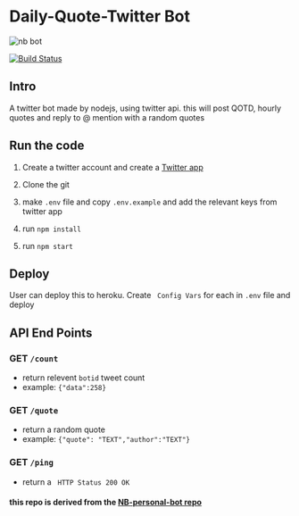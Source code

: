 
  

#  Daily-Quote-Twitter Bot

![nb bot](https://nb-twitter-bot.herokuapp.com/main.png)

  

[![Build Status](https://travis-ci.org/namila007/daily-quote-twitter-bot.svg?branch=master)](https://travis-ci.org/namila007/daily-quote-twitter-bot)

  

##  Intro

  

A twitter bot made by nodejs, using twitter api. this will post QOTD, hourly quotes and reply to @ mention with a random quotes

  

##  Run the code

  

1. Create a twitter account and create a [Twitter app](https://apps.twitter.com/)

2. Clone the git

3. make `.env` file and copy `.env.example` and add the relevant keys from twitter app

4. run `npm install`

5. run `npm start`

  

##  Deploy

User can deploy this to heroku. Create ` Config Vars` for each in `.env` file and deploy
  

##  API End Points

  

### GET `/count`

 - return relevent `botid` tweet count
 - example: `{"data":258}`

### GET `/quote`

 - return a random quote 
 - example: `{"quote": "TEXT","author":"TEXT"}`

### GET `/ping`

 - return a ` HTTP Status 200 OK`


#### this repo is derived from the [NB-personal-bot repo](https://github.com/namila007/nb-twitter-bot)